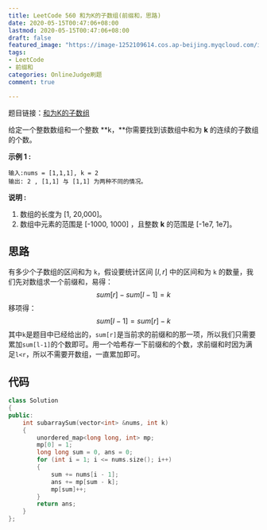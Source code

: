 ```yaml
---
title: LeetCode 560 和为K的子数组(前缀和，思路)
date: 2020-05-15T00:47:06+08:00
lastmod: 2020-05-15T00:47:06+08:00
draft: false
featured_image: "https://image-1252109614.cos.ap-beijing.myqcloud.com/img/20210508221015.png"
tags:
- LeetCode
- 前缀和
categories: OnlineJudge刷题
comment: true

---
```


题目链接：[和为K的子数组](https://leetcode-cn.com/problems/subarray-sum-equals-k/)

给定一个整数数组和一个整数 **k，**你需要找到该数组中和为 **k** 的连续的子数组的个数。

**示例 1 :**

```
输入:nums = [1,1,1], k = 2
输出: 2 , [1,1] 与 [1,1] 为两种不同的情况。
```

**说明 :**

1. 数组的长度为 [1, 20,000]。
2. 数组中元素的范围是 [-1000, 1000] ，且整数 **k** 的范围是 [-1e7, 1e7]。

## 思路

有多少个子数组的区间和为 `k`，假设要统计区间 $[l,r]$ 中的区间和为 `k` 的数量，我们先对数组求一个前缀和，易得：
$$sum[r]-sum[l-1]=k$$
移项得：
$$sum[l-1]=sum[r]-k$$
其中`k`是题目中已经给出的，`sum[r]`是当前求的前缀和的那一项，所以我们只需要累加`sum[l-1]`的个数即可。用一个哈希存一下前缀和的个数，求前缀和时因为满足`l<r`，所以不需要开数组，一直累加即可。

## 代码

```cpp
class Solution
{
public:
    int subarraySum(vector<int> &nums, int k)
    {
        unordered_map<long long, int> mp;
        mp[0] = 1;
        long long sum = 0, ans = 0;
        for (int i = 1; i <= nums.size(); i++)
        {
            sum += nums[i - 1];
            ans += mp[sum - k];
            mp[sum]++;
        }
        return ans;
    }
};
```

